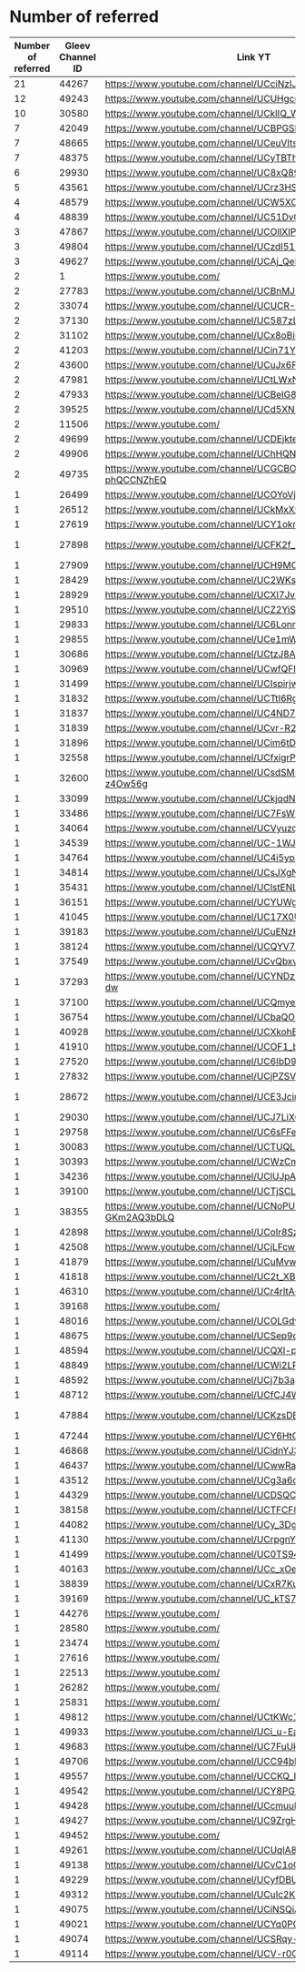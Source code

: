 # Number of referred

| Number of referred | Gleev Channel ID | Link YT | Status | Subscribers YT |
| --- | --- | --- | --- | --- |
| 21 | 44267 | https://www.youtube.com/channel/UCciNzIJIT_Zhgk3_QYU9tFw | Bronze | 19100 |
| 12 | 49243 | https://www.youtube.com/channel/UCUHgcuvYUwttB7hD0qjCf_A | Gold | 30400 |
| 10 | 30580 | https://www.youtube.com/channel/UCklIQ_Wk1_BTZFjOYdcs4MQ | Silver | 2450 |
| 7 | 42049 | https://www.youtube.com/channel/UCBPGSbZZ-ORdqrt2-tOrO9w | Gold | 139000 |
| 7 | 48665 | https://www.youtube.com/channel/UCeuVItswwR8ROmhS00_k3Ew | Gold | 1090000 |
| 7 | 48375 | https://www.youtube.com/channel/UCyTBThD3N2_EJHYkaq2TwqA | Silver | 4440 |
| 6 | 29930 | https://www.youtube.com/channel/UC8xQ89S1eUXKT-Y1BmeNbSA | Bronze | 329 |
| 5 | 43561 | https://www.youtube.com/channel/UCrz3HSZDE2g9dR0Stp1KQag | Silver | 1550 |
| 4 | 48579 | https://www.youtube.com/channel/UCW5XOLhwK9ujsXlxJIsLEbw | Silver | 182000 |
| 4 | 48839 | https://www.youtube.com/channel/UC51Dv0JT7CXvW_ABeifeZJA | Bronze | 724 |
| 3 | 47867 | https://www.youtube.com/channel/UCOIlXIPMED7cP4pEdjDpfAA | Gold | 22300 |
| 3 | 49804 | https://www.youtube.com/channel/UCzdI519l2lOw2CC3PDTxl3A | Bronze | 842 |
| 3 | 49627 | https://www.youtube.com/channel/UCAj_QeRqEbSGgM0mH9f-VDw | Bronze | 2860 |
| 2 | 1 | https://www.youtube.com/ | 0 |  |
| 2 | 27783 | https://www.youtube.com/channel/UCBnMJqWibBtzElsKQ9sGkIg | Silver | 3430 |
| 2 | 33074 | https://www.youtube.com/channel/UCUCR-Pw-FWOwjpXlOMktQnA | Bronze | 294 |
| 2 | 37130 | https://www.youtube.com/channel/UC587zL8cuaIfvnlTRQhHmFg | Bronze | 131 |
| 2 | 31102 | https://www.youtube.com/channel/UCx8oBiuoE0p51VptpaUox8g | Gold | 33300 |
| 2 | 41203 | https://www.youtube.com/channel/UCin71YrWHEssfFtfENKEwNw | Silver | 3020 |
| 2 | 43600 | https://www.youtube.com/channel/UCuJx6FlSRTGRVVAJQ4E9IMg | Gold | 27300 |
| 2 | 47981 | https://www.youtube.com/channel/UCtLWxN6ij1TN_16X8rpHC1w | Gold | 12400 |
| 2 | 47933 | https://www.youtube.com/channel/UCBeIG8BJPY221ziRronGD_w | Bronze | 3870 |
| 2 | 39525 | https://www.youtube.com/channel/UCd5XN3AP4awZFI88Ndz0tWg | Bronze | 41800 |
| 2 | 11506 | https://www.youtube.com/ | 0 |  |
| 2 | 49699 | https://www.youtube.com/channel/UCDEjkteMobsB2VB5axoaFgw | Rejected | 26 |
| 2 | 49906 | https://www.youtube.com/channel/UChHQNOlU9gMQGfINMqsfTuQ | Gold | 5830 |
| 2 | 49735 | https://www.youtube.com/channel/UCGCBOSBuynNZ-phQCCNZhEQ | Rejected | 20 |
| 1 | 26499 | https://www.youtube.com/channel/UCOYoVj20SuXCmDuEuctgrbA | Diamond | 141000 |
| 1 | 26512 | https://www.youtube.com/channel/UCkMxXxO38-V-dyqZkdWafPw | Gold | 117000 |
| 1 | 27619 | https://www.youtube.com/channel/UCY1okn7pTlw0760bIb9XSSw | Bronze | 904 |
| 1 | 27898 | https://www.youtube.com/channel/UCFK2f_7_83P5X7uhP52CgPw | Opted Out | 132 |
| 1 | 27909 | https://www.youtube.com/channel/UCH9MOLQ_KUpZ_cw8uLGUisA | Gold | 118000 |
| 1 | 28429 | https://www.youtube.com/channel/UC2WKsYBxMwx7E7ENkND-fkg | Gold | 87100 |
| 1 | 28929 | https://www.youtube.com/channel/UCXI7Jvsl-4Ukb-J9bJZEMvA | Bronze | 103 |
| 1 | 29510 | https://www.youtube.com/channel/UCZ2YiSECvsi5Ln-zKueg9Xw | Bronze | 976 |
| 1 | 29833 | https://www.youtube.com/channel/UC6LonnuGfFV_hYpP7890REg | Silver | 25700 |
| 1 | 29855 | https://www.youtube.com/channel/UCe1mWaEd2mXV4cWqimdI8zQ | Bronze | 6010 |
| 1 | 30686 | https://www.youtube.com/channel/UCtzJ8AWYr26tx4FN8Oes-UA | Bronze | 416 |
| 1 | 30969 | https://www.youtube.com/channel/UCwfQFI4QQQMqHDl8KpC7G_Q | Bronze | 3050 |
| 1 | 31499 | https://www.youtube.com/channel/UCIspirjwlw_Pcdk_PmG13cA | Rejected | 11 |
| 1 | 31832 | https://www.youtube.com/channel/UCTtI6RgqOxPjJUkCN_VBvKw | Bronze | 1560 |
| 1 | 31837 | https://www.youtube.com/channel/UC4ND7MxorpfkgZc1VosjdTA | Bronze | 56 |
| 1 | 31839 | https://www.youtube.com/channel/UCvr-R27SY-48PYHu6xEkSjw | Rejected | 0 |
| 1 | 31896 | https://www.youtube.com/channel/UCim6tDBzCsHNTCxo1yafc5g | Rejected | 0 |
| 1 | 32558 | https://www.youtube.com/channel/UCfxigrPqJ7L5Bqb2NDYD9Dg | Bronze | 169 |
| 1 | 32600 | https://www.youtube.com/channel/UCsdSMBPB3oOM2En-z4Ow56g | Rejected | 12 |
| 1 | 33099 | https://www.youtube.com/channel/UCkjqdNNIDJRN-G4Ew98ffBw | Bronze | 47 |
| 1 | 33486 | https://www.youtube.com/channel/UC7FsWS4Uj7WU40UFEcxdrVA | Bronze | 1410 |
| 1 | 34064 | https://www.youtube.com/channel/UCVyuzq2xzDro9UhmlmCqmbA | Bronze | 53 |
| 1 | 34539 | https://www.youtube.com/channel/UC-1WJuMmQqPllntQvnPUvsw | Silver | 459000 |
| 1 | 34764 | https://www.youtube.com/channel/UC4i5ypZIGvD8PUDX5v4LTbQ | Bronze | 58 |
| 1 | 34814 | https://www.youtube.com/channel/UCsJXgNKtOf8D5yWZYgRVQmQ | Rejected | 6 |
| 1 | 35431 | https://www.youtube.com/channel/UClstENLMQ9ea9fJFiSdQ96w | Bronze | 57 |
| 1 | 36151 | https://www.youtube.com/channel/UCYUWg2GOvZDy8YvQ8yRzuLQ | Bronze | 184 |
| 1 | 41045 | https://www.youtube.com/channel/UC17X0UVXScVfOT_ERwjtwGg | Bronze | 1690 |
| 1 | 39183 | https://www.youtube.com/channel/UCuENzKy8kmDv2o2VW3pOKlg | Bronze | 303 |
| 1 | 38124 | https://www.youtube.com/channel/UCQYV7wIyg-gisHWkj_3daEg | Bronze | 1150 |
| 1 | 37549 | https://www.youtube.com/channel/UCvQbxv7NKmN_n3KrvesJPIA | Silver | 5560 |
| 1 | 37293 | https://www.youtube.com/channel/UCYNDzh_WQ56oQ0hPdGKc-dw | Bronze | 71 |
| 1 | 37100 | https://www.youtube.com/channel/UCQmye__9PlESvedWUVLr2Xg | Bronze | 116 |
| 1 | 36754 | https://www.youtube.com/channel/UCbaQOmHtRLB74HZTyL-nOXw | Bronze | 26 |
| 1 | 40928 | https://www.youtube.com/channel/UCXkohE1gvyMR_N60GZT1SBA | Rejected | 35 |
| 1 | 41910 | https://www.youtube.com/channel/UCOF1_bCVWjXimuDOQG-3AgA | Bronze | 1800 |
| 1 | 27520 | https://www.youtube.com/channel/UC6IbD92Jwh2KkZ9uyP7CnKw | Bronze | 2050 |
| 1 | 27832 | https://www.youtube.com/channel/UCjPZSVcXjUoUGMwa3Vp628w | Silver | 217000 |
| 1 | 28672 | https://www.youtube.com/channel/UCE3JcimJlqP374itys8E2rw | Opted Out | 37700 |
| 1 | 29030 | https://www.youtube.com/channel/UCJ7LiXQdGIf5V4AAx4eYygA | Bronze | 189 |
| 1 | 29758 | https://www.youtube.com/channel/UC6sFFeCEq6wvrGqFhfeKxtQ | Silver | 38200 |
| 1 | 30083 | https://www.youtube.com/channel/UCTUQLXo5IFgCvk8LDeqG6Cg | Bronze | 1030 |
| 1 | 30393 | https://www.youtube.com/channel/UCWzCmZuzv5HIxu4OtXvopIw | Bronze | 191 |
| 1 | 34236 | https://www.youtube.com/channel/UClUJpAFkk4PsaP8-lTZrfOw | Bronze | 25500 |
| 1 | 39100 | https://www.youtube.com/channel/UCTjSCLclaZ64TIFiBUD6j1Q | Bronze | 4000 |
| 1 | 38355 | https://www.youtube.com/channel/UCNoPU2uk0d2-GKm2AQ3bDLQ | Bronze | 40 |
| 1 | 42898 | https://www.youtube.com/channel/UCoIr8SzzoiJ5WbgBLJUolfQ | Bronze | 898 |
| 1 | 42508 | https://www.youtube.com/channel/UCjLFcw3Ay45nFYlC74YagIg | Bronze | 151 |
| 1 | 41879 | https://www.youtube.com/channel/UCuMvwdNUgrY5miXDRE2yPVg | Bronze | 23100 |
| 1 | 41818 | https://www.youtube.com/channel/UC2t_XBMPAkPdbzGvGVIrZ-A | Bronze | 2010 |
| 1 | 46310 | https://www.youtube.com/channel/UCr4rltA0eVfT5zpm-o0w3jw | Rejected | 5020 |
| 1 | 39168 | https://www.youtube.com/ | 0 |  |
| 1 | 48016 | https://www.youtube.com/channel/UCOLGdvgr7x5f7q7XxEQgi7Q | Silver | 4970 |
| 1 | 48675 | https://www.youtube.com/channel/UCSep9cL7Ludcxl1SWFAxtcg | Bronze | 616 |
| 1 | 48594 | https://www.youtube.com/channel/UCQXl-pNprD-BsJ8peNsRcmQ | Rejected | 81 |
| 1 | 48849 | https://www.youtube.com/channel/UCWi2LRaZgQtqaSmmph9o2mw | Bronze | 1270 |
| 1 | 48592 | https://www.youtube.com/channel/UCj7b3ap8ruOq6kxzHFk5oHQ | Bronze | 874 |
| 1 | 48712 | https://www.youtube.com/channel/UCfCJ4WO4sw7Ykk1AgMz1kyw | Bronze | 343 |
| 1 | 47884 | https://www.youtube.com/channel/UCKzsDBgSB6Bpxkv36FldDOw | Opted Out | 297 |
| 1 | 47244 | https://www.youtube.com/channel/UCY6HtOS08Au0fj5KCASg2Uw | Bronze | 300 |
| 1 | 46868 | https://www.youtube.com/channel/UCidnYJ30FDfgEHMtplbKyEQ | Bronze | 22 |
| 1 | 46437 | https://www.youtube.com/channel/UCwwRa7dObJmGtGDRc9_-3YQ | Bronze | 138 |
| 1 | 43512 | https://www.youtube.com/channel/UCg3a6cQIF-Qjl5dV0hyd_ZA | Bronze | 1380 |
| 1 | 44329 | https://www.youtube.com/channel/UCDSQCrISxciXBScYpSFCpnw | Bronze | 2650 |
| 1 | 38158 | https://www.youtube.com/channel/UCTFCF8X7D0Rm86yowjO8QfA | Silver | 1360 |
| 1 | 44082 | https://www.youtube.com/channel/UCy_3DgI1P40DKEG_nm8WXIg | Bronze | 24 |
| 1 | 41130 | https://www.youtube.com/channel/UCrpgnYvO3YpTxegjVqx7U8w | Bronze | 129 |
| 1 | 41499 | https://www.youtube.com/channel/UC0TS9403DRV0Jpu6IEHu3sA | Bronze | 1190 |
| 1 | 40163 | https://www.youtube.com/channel/UCc_xOeK9AwQFpag2asmsYdA | Bronze | 22 |
| 1 | 38839 | https://www.youtube.com/channel/UCxR7Ku4TAsuQHllw1HNzUsg | Silver | 4180 |
| 1 | 39169 | https://www.youtube.com/channel/UC_kTS7mlGXoWZcEYu2-GZvg | Rejected | 10 |
| 1 | 44276 | https://www.youtube.com/ | 0 |  |
| 1 | 28580 | https://www.youtube.com/ | 0 |  |
| 1 | 23474 | https://www.youtube.com/ | 0 |  |
| 1 | 27616 | https://www.youtube.com/ | 0 |  |
| 1 | 22513 | https://www.youtube.com/ | 0 |  |
| 1 | 26282 | https://www.youtube.com/ | 0 |  |
| 1 | 25831 | https://www.youtube.com/ | 0 |  |
| 1 | 49812 | https://www.youtube.com/channel/UCtKWc1FknOotI_kw2NzHxJA | Rejected | 10000 |
| 1 | 49933 | https://www.youtube.com/channel/UCi_u-EaEymkqwF7SzhnTMJQ | Bronze | 511 |
| 1 | 49683 | https://www.youtube.com/channel/UC7FuUkI29yE6ZlouElkmBzQ | Rejected | 32 |
| 1 | 49706 | https://www.youtube.com/channel/UCC94bbYyM8ApRWa4ZwsVknA | Rejected | 70 |
| 1 | 49557 | https://www.youtube.com/channel/UCCKQ_IyNC2TLhRXvjMkOG3w | Rejected | 21 |
| 1 | 49542 | https://www.youtube.com/channel/UCY8PGzJpV27JPIAPOsveOCQ | Bronze | 1100 |
| 1 | 49428 | https://www.youtube.com/channel/UCcmuuDXB2n5FKxkDtiaIauQ | Bronze | 7340 |
| 1 | 49427 | https://www.youtube.com/channel/UC9ZrgHJpsO5FwbW_K7XbRyQ | Bronze | 1340 |
| 1 | 49452 | https://www.youtube.com/ | 0 |  |
| 1 | 49261 | https://www.youtube.com/channel/UCUqlA8TYJw73D2yKIeJDpgg | Bronze | 45500 |
| 1 | 49138 | https://www.youtube.com/channel/UCvC1oQtiKkbhfhoSBa6RQuQ | Bronze | 1630 |
| 1 | 49229 | https://www.youtube.com/channel/UCyfDBUDcv2MlUvexL2cH9tQ | Bronze | 349 |
| 1 | 49312 | https://www.youtube.com/channel/UCuIc2KZ-FVjDqqHkwuMh9oQ | Rejected | 20 |
| 1 | 49075 | https://www.youtube.com/channel/UCiNSQiAFGPKqcOWa7cLROUQ | Rejected | 2820 |
| 1 | 49021 | https://www.youtube.com/channel/UCYq0P0wLP2wuUIrCYg9W_Ag | Bronze | 1030 |
| 1 | 49074 | https://www.youtube.com/channel/UCSRqy-RZCsBOXx6iB8av41w | Gold | 136000 |
| 1 | 49114 | https://www.youtube.com/channel/UCV-r0Q0K3ouyu8pqIKD2jvw | Silver | 2690 |
